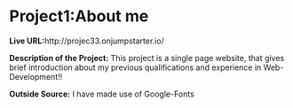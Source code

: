 <h1>Project1:About me</h1>
<p><b>Live URL:</b>http://projec33.onjumpstarter.io/</p>
<p><b>Description of the Project:</b> This project is a single page website,
 that gives brief introduction about my previous qualifications and experience in Web-Development!!</p>
<p><b>Outside Source:</b> I have made use of Google-Fonts</p>